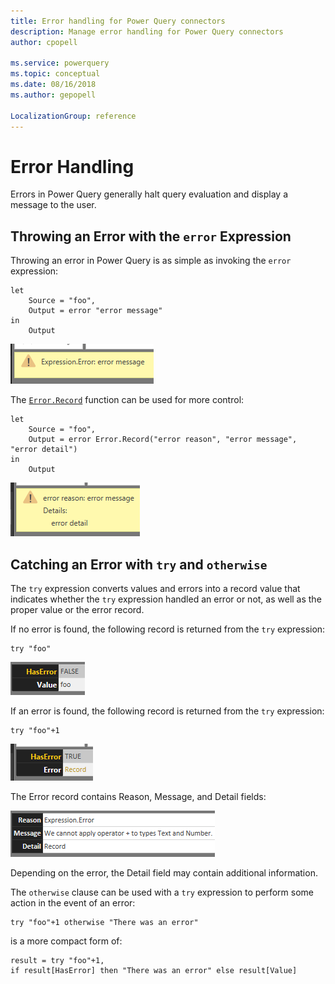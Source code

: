 ```yaml
---
title: Error handling for Power Query connectors
description: Manage error handling for Power Query connectors
author: cpopell

ms.service: powerquery
ms.topic: conceptual
ms.date: 08/16/2018
ms.author: gepopell

LocalizationGroup: reference
---
```


# Error Handling
Errors in Power Query generally halt query evaluation and display a message to the user.

## Throwing an Error with the `error` Expression
Throwing an error in Power Query is as simple as invoking the `error` expression:
```
let
    Source = "foo",
    Output = error "error message"
in
    Output
```

![An example of an Expression.Error error message](images/expressionError.png)

The [`Error.Record`](/powerquery-m/error-record) function can be used for more control:
```
let
    Source = "foo",
    Output = error Error.Record("error reason", "error message", "error detail")
in
    Output
```

![An example of an Expression.Error error message with more details](images/expressionError2.png)

## Catching an Error with `try` and `otherwise`
The `try` expression converts values and errors into a record value that indicates whether the `try` expression handled an error or not, as well as the proper value or the error record.

If no error is found, the following record is returned from the `try` expression:
```
try "foo"
```
![HasError false with value](images/HasErrorFalse.png)

If an error is found, the following record is returned from the `try` expression:
```
try "foo"+1
```
![HasError true with error record](images/HasErrorTrue.png)

The Error record contains Reason, Message, and Detail fields:

![Content of error record](images/ErrorRecord.png)

Depending on the error, the Detail field may contain additional information.

The `otherwise` clause can be used with a `try` expression to perform some action in the event of an error:
```
try "foo"+1 otherwise "There was an error"
```
is a more compact form of:
```
result = try "foo"+1,
if result[HasError] then "There was an error" else result[Value]
``` 
